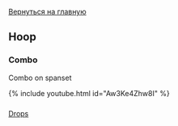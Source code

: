 [Вернуться на главную](/)

## Hoop

### Combo

Combo on spanset

{% include youtube.html id="Aw3Ke4Zhw8I" %}

###

[Drops](/hoop/drops)

